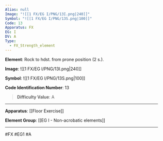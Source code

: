 ```yaml
---
Alias: null
Image: "![[1 FX/EG I/PNG/13I.png|240]]"
Symbol: "![[1 FX/EG I/PNG/13S.png|100]]"
Code: 13
Apparatus: FX
EG: I
DV: A
Type:
  - FX_Strength_element
---
```

**Element**: Rock to hdst. from prone position (2 s.).

**Image**:
![[1 FX/EG I/PNG/13I.png|240]]

**Symbol**:
![[1 FX/EG I/PNG/13S.png|100]]

**Code Identification Number**: 13

>**Difficulty Value**: A

___
**Apparatus**: [[Floor Exercise]]

**Element Group**: [[EG I - Non-acrobatic elements]]
___
#FX #EG1 #A
